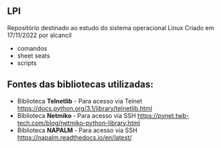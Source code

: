 <h2> LPI </h2>  

Repositório destinado ao estudo do sistema operacional Linux
Criado em 17/11/2022 por alcancil

* comandos  
* sheet seats  
* scripts  



<h2><b>Fontes das bibliotecas utilizadas:</b></h2>

* Biblioteca <b>Telnetlib</b> - Para acesso via Telnet <https://docs.python.org/3.1/library/telnetlib.html>
* Biblioteca <b>Netmiko  </b> - Para acesso via SSH    <https://pynet.twb-tech.com/blog/netmiko-python-library.html>
* Biblioteca <b>NAPALM   </b> - Para acesso via SSH    <https://napalm.readthedocs.io/en/latest/>
